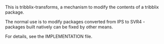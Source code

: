 This is tribblix-transforms, a mechanism to modify the contents of a
tribblix package.

The normal use is to modify packages converted from IPS to SVR4 -
packages built natively can be fixed by other means.

For details, see the IMPLEMENTATION file.
